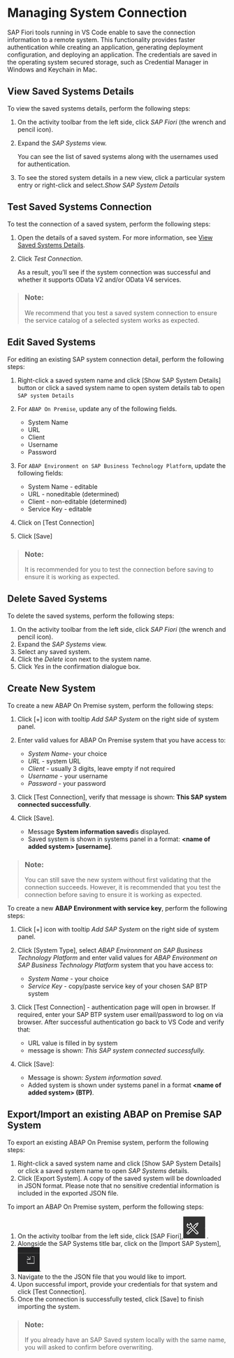 <!-- loio78a82b6852ce4061ba0825afdb79cda6 -->

# Managing System Connection

SAP Fiori tools running in VS Code enable to save the connection information to a remote system. This functionality provides faster authentication while creating an application, generating deployment configuration, and deploying an application. The credentials are saved in the operating system secured storage, such as Credential Manager in Windows and Keychain in Mac.



<a name="loio78a82b6852ce4061ba0825afdb79cda6__section_jv1_xgh_3qb"/>

## View Saved Systems Details

To view the saved systems details, perform the following steps:

1.  On the activity toolbar from the left side, click *SAP Fiori* \(the wrench and pencil icon\).
2.  Expand the *SAP Systems* view.

    You can see the list of saved systems along with the usernames used for authentication.

3.  To see the stored system details in a new view, click a particular system entry or right-click and select.*Show SAP System Details*



<a name="loio78a82b6852ce4061ba0825afdb79cda6__section_mrq_tbr_2rb"/>

## Test Saved Systems Connection

To test the connection of a saved system, perform the following steps:

1.  Open the details of a saved system. For more information, see [View Saved Systems Details](managing-system-connection-78a82b6.md#loio78a82b6852ce4061ba0825afdb79cda6__section_jv1_xgh_3qb).
2.  Click *Test Connection*.

    As a result, you’ll see if the system connection was successful and whether it supports OData V2 and/or OData V4 services.


> ### Note:  
> We recommend that you test a saved system connection to ensure the service catalog of a selected system works as expected.



<a name="loio78a82b6852ce4061ba0825afdb79cda6__section_v2b_wpy_lqb"/>

## Edit Saved Systems

For editing an existing SAP system connection detail, perform the following steps:

1.  Right-click a saved system name and click [Show SAP System Details\] button or click a saved system name to open system details tab to open `SAP system Details`
2.  For `ABAP On Premise`, update any of the following fields.
    -   System Name
    -   URL
    -   Client
    -   Username
    -   Password

3.  For `ABAP Environment on SAP Business Technology Platform`, update the following fields:
    -   System Name - editable
    -   URL - noneditable \(determined\)
    -   Client - non-editable \(determined\)
    -   Service Key - editable

4.  Click on [Test Connection\]
5.  Click [Save\]

> ### Note:  
> It is recommended for you to test the connection before saving to ensure it is working as expected.



<a name="loio78a82b6852ce4061ba0825afdb79cda6__section_hr1_zhh_3qb"/>

## Delete Saved Systems

To delete the saved systems, perform the following steps:

1.  On the activity toolbar from the left side, click *SAP Fiori* \(the wrench and pencil icon\).
2.  Expand the *SAP Systems* view.
3.  Select any saved system.
4.  Click the *Delete* icon next to the system name.
5.  Click *Yes* in the confirmation dialogue box.



<a name="loio78a82b6852ce4061ba0825afdb79cda6__section_cn1_1lh_3qb"/>

## Create New System

To create a new ABAP On Premise system, perform the following steps:

1.  Click [\+\] icon with tooltip *Add SAP System* on the right side of system panel.
2.  Enter valid values for ABAP On Premise system that you have access to:
    -   *System Name*- your choice
    -   *URL* - system URL
    -   *Client* - usually 3 digits, leave empty if not required
    -   *Username* - your username
    -   *Password* - your password

3.  Click [Test Connection\], verify that message is shown: **This SAP system connected successfully**.
4.  Click [Save\].
    -   Message **System information saved**is displayed.
    -   Saved system is shown in systems panel in a format: **<name of added system\> \[username\]**.


> ### Note:  
> You can still save the new system without first validating that the connection succeeds. However, it is recommended that you test the connection before saving to ensure it is working as expected.

To create a new **ABAP Environment with service key**, perform the following steps:

1.  Click [\+\] icon with tooltip *Add SAP System* on the right side of system panel.
2.  Click [System Type\], select *ABAP Environment on SAP Business Technology Platform* and enter valid values for *ABAP Environment on SAP Business Technology Platform* system that you have access to:
    -   *System Name* - your choice
    -   *Service Key* - copy/paste service key of your chosen SAP BTP system

3.  Click [Test Connection\] - authentication page will open in browser. If required, enter your SAP BTP system user email/password to log on via browser. After successful authentication go back to VS Code and verify that:
    -   URL value is filled in by system
    -   message is shown: *This SAP system connected successfully.*

4.  Click [Save\]:
    -   Message is shown: *System information saved.*
    -   Added system is shown under systems panel in a format **<name of added system\> \(BTP\)**.




<a name="loio78a82b6852ce4061ba0825afdb79cda6__section_jxl_rtf_c5b"/>

## Export/Import an existing ABAP on Premise SAP System

To export an existing ABAP On Premise system, perform the following steps:

1.  Right-click a saved system name and click [Show SAP System Details\] or click a saved system name to open *SAP Systems* details.
2.  Click [Export System\]. A copy of the saved system will be downloaded in JSON format. Please note that no sensitive credential information is included in the exported JSON file.

To import an ABAP On Premise system, perform the following steps:

1.  On the activity toolbar from the left side, click [SAP Fiori\],![Wrench/Pencil icon](images/SAP_Fiori_tools_Wrench_Pencil_9d6b0f8.png) .
2.  Alongside the SAP Systems title bar, click on the [Import SAP System\], ![](images/Fiori_tools_Saved_Systems_9dce22e.png).
3.  Navigate to the the JSON file that you would like to import.
4.  Upon successful import, provide your credentials for that system and click [Test Connection\].
5.  Once the connection is successfully tested, click [Save\] to finish importing the system.

> ### Note:  
> If you already have an SAP Saved system locally with the same name, you will asked to confirm before overwriting.

